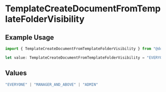 # TemplateCreateDocumentFromTemplateFolderVisibility

## Example Usage

```typescript
import { TemplateCreateDocumentFromTemplateFolderVisibility } from "@documenso/sdk-typescript/models/operations";

let value: TemplateCreateDocumentFromTemplateFolderVisibility = "EVERYONE";
```

## Values

```typescript
"EVERYONE" | "MANAGER_AND_ABOVE" | "ADMIN"
```